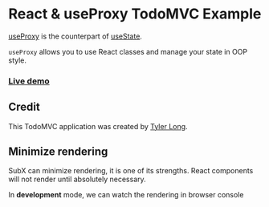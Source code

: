 # React & useProxy TodoMVC Example

[useProxy](https://github.com/tylerlong/use-proxy) is the counterpart of [useState](https://reactjs.org/docs/hooks-intro.html).

`useProxy` allows you to use React classes and manage your state in OOP style.


### [Live demo](https://chuntaoliu.com/use-proxy-demo-todomvc/)


## Credit

This TodoMVC application was created by [Tyler Long](https://github.com/tylerlong).


## Minimize rendering

SubX can minimize rendering, it is one of its strengths. React components will not render until absolutely necessary.

In **development** mode, we can watch the rendering in browser console

